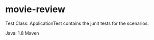 # movie-review


Test Class: ApplicationTest contains the junit tests for the scenarios.

Java: 1.8
Maven
